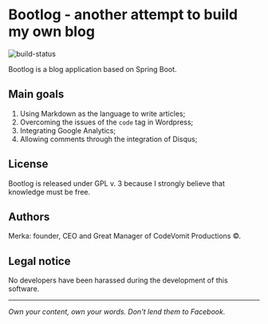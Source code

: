 # Bootlog - another attempt to build my own blog

![build-status](https://travis-ci.org/Rospaccio/bootlog.svg?branch=master)

Bootlog is a blog application based on Spring Boot.

## Main goals
1. Using Markdown as the language to write articles;
2. Overcoming the issues of the `code` tag in Wordpress;
3. Integrating Google Analytics;
4. Allowing comments through the integration of Disqus;


## License
Bootlog is released under GPL v. 3 because I strongly believe that knowledge must be free.

## Authors
Merka: founder, CEO and Great Manager of CodeVomit Productions ©.

## Legal notice
No developers have been harassed during the development of this software.

------------------
*Own your content, own your words. Don't lend them to Facebook.*
